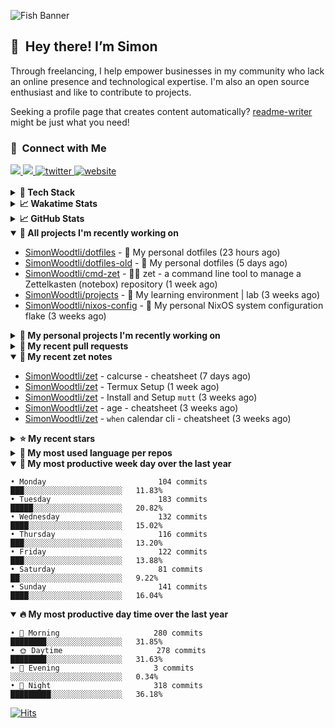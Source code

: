 ![Fish Banner](assets/fish.webp)

## 👋 &nbsp;Hey there! I’m Simon

Through freelancing, I help empower businesses in my community who lack
an online presence and technological expertise. I'm also an open source
enthusiast and like to contribute to projects.

Seeking a profile page that creates content automatically?
[readme-writer] might be just what you need!

### 🤝 &nbsp;Connect with Me

<div align="left">
<a href="https://linkedin.com/in/simonwoodtli" target="_blank">
<img src="https://img.shields.io/badge/linkedin-1E77B5?style=for-the-badge&logo=linkedin&logoColor=white alt=linkedin" />
</a>
<a href="https://github.com/simonwoodtli" target="_blank">
<img src="https://img.shields.io/badge/github-24292E?style=for-the-badge&logo=github&logoColor=white alt=github" />
</a>
<a href="https://twitter.com/simonwoodtlidev" target="_blank">
<img src="https://img.shields.io/badge/twitter-26a7de?style=for-the-badge&logo=twitter&logoColor=white" alt="twitter"/>
</a>
<a href="https://simonwoodtli.com" target="_blank">
<img src="https://img.shields.io/badge/website-E2925F?style=for-the-badge&logo=google-chrome&logoColor=white" alt="website"/>
</a>
</div>
<br/>


<details>
  <summary><b>🧰 Tech Stack</b></summary>
  <div align="center">

  ![JavaScript](https://img.shields.io/badge/-JavaScript-333333?style=flat&logo=javascript)&nbsp;
  ![HTML](https://img.shields.io/badge/-HTML-333333?style=flat&logo=HTML5)&nbsp;
  ![CSS](https://img.shields.io/badge/-CSS-333333?style=flat&logo=CSS3&logoColor=1572B6)&nbsp;
  ![Shell](https://img.shields.io/badge/-Bash-333333?style=flat&logo=shell)&nbsp;
  ![Python](https://img.shields.io/badge/-Python-333333?style=flat&logo=python)&nbsp;
  ![Go](https://img.shields.io/badge/-Go-333333?style=flat&logo=go)&nbsp;
  ![PostgreSQL](https://img.shields.io/badge/-PostgreSQL-333333?style=flat&logo=postgresql)&nbsp;
  ![MongoDB](https://img.shields.io/badge/-MongoDB-333333?style=flat&logo=mongodb)
  ![Node.js](https://img.shields.io/badge/-Node.js-333333?style=flat&logo=node.js)&nbsp;
  ![Bootstrap](https://img.shields.io/badge/-Bootstrap-333333?style=flat&logo=bootstrap&logoColor=563D7C)&nbsp;
  ![Git](https://img.shields.io/badge/-Git-333333?style=flat&logo=git)&nbsp;
  ![GitHub Actions](https://img.shields.io/badge/-GitHub%20Actions-333333?style=flat&logo=github)&nbsp;
  ![Docker](https://img.shields.io/badge/-Docker-333333?style=flat&logo=docker)&nbsp;
  ![Markdown](https://img.shields.io/badge/-Markdown-333333?style=flat&logo=markdown)&nbsp;
  ![Vim](https://img.shields.io/badge/-Vim-333333?style=flat&logo=vim)&nbsp;
  ![Linux](https://img.shields.io/badge/-Linux-333333?style=flat&logo=linux)&nbsp;
  </div>
</details>

<details>
  <summary><b>📈 Wakatime Stats</b></summary>
  <p align="center"><a href="https://wakatime.com/@SimonWoodtli">
  <img align="center" width="400" height="300" src="https://wakatime.com/share/@SimonWoodtli/7761bcef-e104-47d9-912a-dfd6bf08868b.svg" />
  </a>
  <a href="https://wakatime.com/@SimonWoodtli">
  <img align="center" width="400" height="300" src="https://wakatime.com/share/@SimonWoodtli/341953df-6a40-47b7-8220-ace4eabe0a17.svg" />
  </a></p>

  <h4><b>💬 I've been working with the following languages over the last 7 days</b></h4>

```
• conf                           11 hrs 31 mins                 █████████████░░░░░░░░░░░░   50.95%
• Other                          4 hrs 12 mins                  █████░░░░░░░░░░░░░░░░░░░░   18.63%
• sh                             2 hrs 33 mins                  ███░░░░░░░░░░░░░░░░░░░░░░   11.27%
• Markdown                       1 hr 39 mins                   ██░░░░░░░░░░░░░░░░░░░░░░░   7.33%
• Bash                           1 hr 31 mins                   ██░░░░░░░░░░░░░░░░░░░░░░░   6.74%
• Vim Script                     32 mins                        █░░░░░░░░░░░░░░░░░░░░░░░░   2.36%
• tmux                           18 mins                        ░░░░░░░░░░░░░░░░░░░░░░░░░   1.38%
• desktop                        13 mins                        ░░░░░░░░░░░░░░░░░░░░░░░░░   1.02%
• Cheetah                        3 mins                         ░░░░░░░░░░░░░░░░░░░░░░░░░   0.23%
• gitconfig                      1 min                          ░░░░░░░░░░░░░░░░░░░░░░░░░   0.08%
```

  <h4>👷 I've been working on the following projects over the last 7 days</h4>

```
• Private                        15 hrs 6 mins                  █████████████████░░░░░░░░   66.77%
• dotfiles                       4 hrs 47 mins                  █████░░░░░░░░░░░░░░░░░░░░   21.19%
• zet                            1 hr 18 mins                   █░░░░░░░░░░░░░░░░░░░░░░░░   5.8%
• Unknown Project                1 hr 10 mins                   █░░░░░░░░░░░░░░░░░░░░░░░░   5.16%
• cmd-zet                        7 mins                         ░░░░░░░░░░░░░░░░░░░░░░░░░   0.54%
• dotfiles-old                   7 mins                         ░░░░░░░░░░░░░░░░░░░░░░░░░   0.53%
```

  <h4><b>🛠️ I've been working with the following editors over the last 7 days</b></h4>

```
• Vim                            22 hrs 37 mins                 █████████████████████████   100%
```

  <h4><b>💻 I've been working with the following operating systems over the last 7 days</b></h4>

```
• Linux                          22 hrs 37 mins                 █████████████████████████   100%
```

</details>

<details>
  <summary><b>📈 GitHub Stats</b></summary>
  <div align="center"><a href="https://github.com/anuraghazra/github-readme-stats"><img
  src="https://github-readme-stats.vercel.app/api?username=simonwoodtli&show_icons=true&locale=en&theme=gruvbox"
  align="center" width="40%" height="20%"/></a>
  <a href="https://github-readme-streak-stats.herokuapp.com/"><img src="https://github-readme-streak-stats.herokuapp.com/?user=simonwoodtli&theme=gruvbox"
  align="center" width="40%" height="20%"/></a>
  </div>
</details>

<details open="">
  <summary><b>👷 All projects I'm recently working on</b></summary>

* [SimonWoodtli/dotfiles](https://github.com/SimonWoodtli/dotfiles) - 🏡 My personal dotfiles (23 hours ago)
* [SimonWoodtli/dotfiles-old](https://github.com/SimonWoodtli/dotfiles-old) - 🏡 My personal dotfiles (5 days ago)
* [SimonWoodtli/cmd-zet](https://github.com/SimonWoodtli/cmd-zet) - 👨‍💻 zet - a command line tool to manage a  Zettelkasten (notebox) repository (1 week ago)
* [SimonWoodtli/projects](https://github.com/SimonWoodtli/projects) - 🌳 My learning environment | lab (3 weeks ago)
* [SimonWoodtli/nixos-config](https://github.com/SimonWoodtli/nixos-config) - 🏡 My personal NixOS system configuration flake (3 weeks ago)

</details>
<details>
  <summary><b>🌱 My personal projects I'm recently working on</b></summary>

* [SimonWoodtli/dotfiles](https://github.com/SimonWoodtli/dotfiles) - 🏡 My personal dotfiles (23 hours ago)
* [SimonWoodtli/dotfiles-old](https://github.com/SimonWoodtli/dotfiles-old) - 🏡 My personal dotfiles (5 days ago)
* [SimonWoodtli/cmd-zet](https://github.com/SimonWoodtli/cmd-zet) - 👨‍💻 zet - a command line tool to manage a  Zettelkasten (notebox) repository (1 week ago)
* [SimonWoodtli/projects](https://github.com/SimonWoodtli/projects) - 🌳 My learning environment | lab (3 weeks ago)
* [SimonWoodtli/nixos-config](https://github.com/SimonWoodtli/nixos-config) - 🏡 My personal NixOS system configuration flake (3 weeks ago)

</details>
<details>
  <summary><b>🔨 My recent pull requests</b></summary>

* [feat: add wireguard-generate-keys script](https://github.com/SimonWoodtli/dotfiles-old/pull/14) on [SimonWoodtli/dotfiles-old](https://github.com/SimonWoodtli/dotfiles-old) (7 months ago)
* [feat: add video-to-gif script](https://github.com/SimonWoodtli/dotfiles-old/pull/13) on [SimonWoodtli/dotfiles-old](https://github.com/SimonWoodtli/dotfiles-old) (7 months ago)
* [feat: add spoof-mac-linux script](https://github.com/SimonWoodtli/dotfiles-old/pull/12) on [SimonWoodtli/dotfiles-old](https://github.com/SimonWoodtli/dotfiles-old) (7 months ago)
* [feat: add sp-tmux script](https://github.com/SimonWoodtli/dotfiles-old/pull/11) on [SimonWoodtli/dotfiles-old](https://github.com/SimonWoodtli/dotfiles-old) (7 months ago)
* [feat: add sp script](https://github.com/SimonWoodtli/dotfiles-old/pull/10) on [SimonWoodtli/dotfiles-old](https://github.com/SimonWoodtli/dotfiles-old) (7 months ago)

</details>
<details open="">
  <summary><b>📝 My recent zet notes</b></summary>

* [SimonWoodtli/zet](https://github.com/SimonWoodtli/zet/tree/ac39e3c3413746ceaca835b27435b1307b8ece5a/20230405141750) - calcurse - cheatsheet (7 days ago)
* [SimonWoodtli/zet](https://github.com/SimonWoodtli/zet/tree/048ec158f111c6e045c75a30f62ef4ab1aee72f4/20230402010650) - Termux Setup (1 week ago)
* [SimonWoodtli/zet](https://github.com/SimonWoodtli/zet/tree/922c07ce713a428d56ac4af1b8c8572533e26066/20230317140539) - Install and Setup `mutt` (3 weeks ago)
* [SimonWoodtli/zet](https://github.com/SimonWoodtli/zet/tree/322a3fb47e64015a1a697c6d21b3cdecf50d3f05/20230315195114) - age - cheatsheet (3 weeks ago)
* [SimonWoodtli/zet](https://github.com/SimonWoodtli/zet/tree/0ec4f91235d41f624f80b323fff7cd40397c597f/20230315153248) - `when` calendar cli - cheatsheet (3 weeks ago)

</details>
<details>
  <summary><b>⭐ My recent stars</b></summary>

* [lm-sys/FastChat](https://github.com/lm-sys/FastChat) - The release repo for "Vicuna: An Open Chatbot Impressing GPT-4" (1 week ago)
* [mozilla/sops](https://github.com/mozilla/sops) - Simple and flexible tool for managing secrets (3 weeks ago)
* [casey/just](https://github.com/casey/just) - 🤖 Just a command runner (1 month ago)
* [ublue-os/main](https://github.com/ublue-os/main) - An OCI base image of Fedora with batteries included (1 month ago)
* [ublue-os/boxkit](https://github.com/ublue-os/boxkit) - A blingier starting image for Toolbx and Distrobox. (1 month ago)

</details>
<details>
  <summary><b>💬 My most used language per repos</b></summary>

```
• Shell                          7 repos                        █████████████░░░░░░░░░░░░   53.85%
• JavaScript                     1 repo                         ██░░░░░░░░░░░░░░░░░░░░░░░   7.69%
• CSS                            3 repos                        ██████░░░░░░░░░░░░░░░░░░░   23.08%
• Nix                            1 repo                         ██░░░░░░░░░░░░░░░░░░░░░░░   7.69%
• HTML                           1 repo                         ██░░░░░░░░░░░░░░░░░░░░░░░   7.69%
```

</details>
<details open="">
  <summary><b>📆 My most productive week day over the last year</b></summary>

```
• Monday                         104 commits                    ███░░░░░░░░░░░░░░░░░░░░░░   11.83%
• Tuesday                        183 commits                    █████░░░░░░░░░░░░░░░░░░░░   20.82%
• Wednesday                      132 commits                    ████░░░░░░░░░░░░░░░░░░░░░   15.02%
• Thursday                       116 commits                    ███░░░░░░░░░░░░░░░░░░░░░░   13.20%
• Friday                         122 commits                    ███░░░░░░░░░░░░░░░░░░░░░░   13.88%
• Saturday                       81 commits                     ██░░░░░░░░░░░░░░░░░░░░░░░   9.22%
• Sunday                         141 commits                    ████░░░░░░░░░░░░░░░░░░░░░   16.04%
```

</details>
<details open="">
  <summary><b>🔥 My most productive day time over the last year</b></summary>

```
• 🌅 Morning                     280 commits                    ████████░░░░░░░░░░░░░░░░░   31.85%
• 🌞 Daytime                     278 commits                    ████████░░░░░░░░░░░░░░░░░   31.63%
• 🌇 Evening                     3 commits                      ░░░░░░░░░░░░░░░░░░░░░░░░░   0.34%
• 🌃 Night                       318 commits                    █████████░░░░░░░░░░░░░░░░   36.18%
```

</details>

[![Hits](https://hits.seeyoufarm.com/api/count/incr/badge.svg?url=https%3A%2F%2Fgithub.com%2Fsimonwoodtli&count_bg=%23689D6A&title_bg=%23282828&icon=&icon_color=%23E7E7E7&title=views+%28today+%2F+total%29&edge_flat=false)](https://hits.seeyoufarm.com)

[readme-writer]: <https://github.com/SimonWoodtli/readme-writer>
